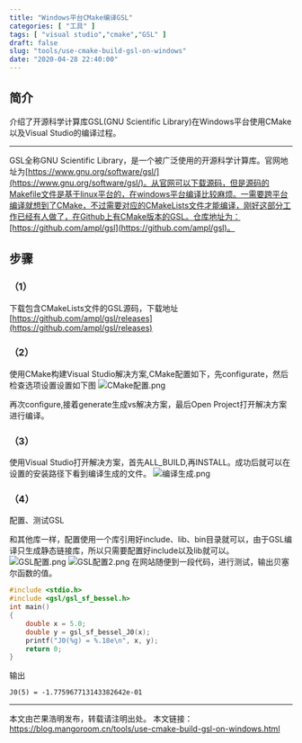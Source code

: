 ```yaml
---
title: "Windows平台CMake编译GSL"
categories: [ "工具" ]
tags: [ "visual studio","cmake","GSL" ]
draft: false
slug: "tools/use-cmake-build-gsl-on-windows"
date: "2020-04-28 22:40:00"
---
```


## 简介

介绍了开源科学计算库GSL(GNU Scientific Library)在Windows平台使用CMake以及Visual Studio的编译过程。

----

 GSL全称GNU Scientific Library，是一个被广泛使用的开源科学计算库。官网地址为[https://www.gnu.org/software/gsl/](https://www.gnu.org/software/gsl/)。从官网可以下载源码，但是源码的Makefile文件是基于linux平台的，在windows平台编译比较麻烦。一需要跨平台编译就想到了CMake，不过需要对应的CMakeLists文件才能编译，刚好这部分工作已经有人做了，在Github上有CMake版本的GSL。仓库地址为：[https://github.com/ampl/gsl](https://github.com/ampl/gsl)。

## 步骤

### （1）

下载包含CMakeLists文件的GSL源码，下载地址[https://github.com/ampl/gsl/releases](https://github.com/ampl/gsl/releases)

### （2）

使用CMake构建Visual Studio解决方案,CMake配置如下，先configurate，然后检查选项设置设置如下图
![CMake配置.png][1]

再次configure,接着generate生成vs解决方案，最后Open Project打开解决方案进行编译。

### （3）

使用Visual Studio打开解决方案，首先ALL_BUILD,再INSTALL。成功后就可以在设置的安装路径下看到编译生成的文件。
![编译生成.png][2]

### （4）

配置、测试GSL

和其他库一样，配置使用一个库引用好include、lib、bin目录就可以，由于GSL编译只生成静态链接库，所以只需要配置好include以及lib就可以。
![GSL配置.png][3]
![GSL配置2.png][4]
在网站随便到一段代码，进行测试，输出贝塞尔函数的值。

```c++
#include <stdio.h>
#include <gsl/gsl_sf_bessel.h>
int main()
{
	double x = 5.0;
	double y = gsl_sf_bessel_J0(x);
	printf("J0(%g) = %.18e\n", x, y);
	return 0;
}
```

输出

```
J0(5) = -1.775967713143382642e-01
```
---------

本文由芒果浩明发布，转载请注明出处。
本文链接：https://blog.mangoroom.cn/tools/use-cmake-build-gsl-on-windows.html

  [1]: https://mangoroom.cn/usr/uploads/2020/04/122212023.png
  [2]: https://mangoroom.cn/usr/uploads/2020/04/4038256655.png
  [3]: https://mangoroom.cn/usr/uploads/2020/04/2504860031.png
  [4]: https://mangoroom.cn/usr/uploads/2020/04/1815873250.png